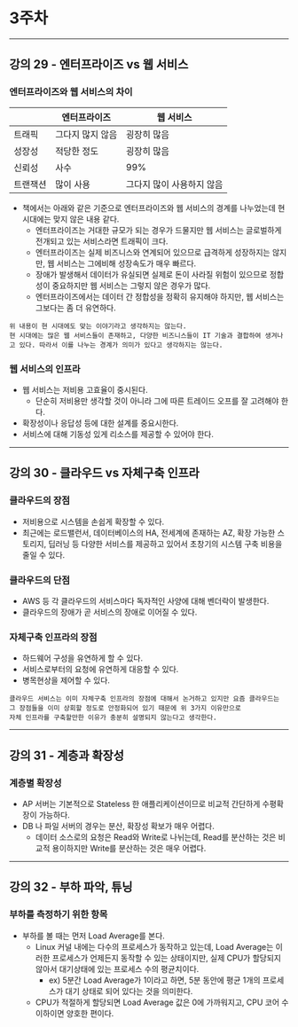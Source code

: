 # 3주차

- - -

## 강의 29 - 엔터프라이즈 vs 웹 서비스

### 엔터프라이즈와 웹 서비스의 차이

|   | 엔터프라이즈 | 웹 서비스 |
|---|-----|------------|
|트래픽|그다지 많지 않음|굉장히 많음|
|성장성|적당한 정도| 굉장히 많음 |
|신뢰성|사수|99%|
|트랜잭션|많이 사용|그다지 많이 사용하지 않음|

* 책에서는 아래와 같은 기준으로 엔터프라이즈와 웹 서비스의 경계를 나누었는데 현 시대에는 맞지 않은 내용 같다.
    * 엔터프라이즈는 거대한 규모가 되는 경우가 드물지만 웹 서비스는 글로벌하게 전개되고 있는 서비스라면 트래픽이 크다.
    * 엔터프라이즈는 실제 비즈니스와 연계되어 있으므로 급격하게 성장하지는 않지만, 웹 서비스는 그에비해 성장속도가 매우 빠르다.
    * 장애가 발생해서 데이터가 유실되면 실제로 돈이 사라질 위험이 있으므로 정합성이 중요하지만 웹 서비스는 그렇지 않은 경우가 많다.
    * 엔터프라이즈에서는 데이터 간 정합성을 정확히 유지해야 하지만, 웹 서비스는 그보다는 좀 더 유연하다. 
```
위 내용이 현 시대에도 맞는 이야기라고 생각하지는 않는다.
현 시대에는 많은 웹 서비스들이 존재하고, 다양한 비즈니스들이 IT 기술과 결합하여 생겨나고 있다. 따라서 이를 나누는 경계가 의미가 있다고 생각하지는 않는다.
```

### 웹 서비스의 인프라
* 웹 서비스는 저비용 고효율이 중시된다.
  * 단순히 저비용만 생각할 것이 아니라 그에 따른 트레이드 오프를 잘 고려해야 한다.
* 확장성이나 응답성 등에 대한 설계를 중요시한다.
* 서비스에 대해 기동성 있게 리소스를 제공할 수 있어야 한다.

- - -
## 강의 30 - 클라우드 vs 자체구축 인프라

### 클라우드의 장점
* 저비용으로 시스템을 손쉽게 확장할 수 있다.
* 최근에는 로드밸런서, 데이터베이스의 HA, 전세계에 존재하는 AZ, 확장 가능한 스토리지, 딥러닝 등 다양한 서비스를 제공하고 있어서 초창기의 시스템 구축 비용을 줄일 수 있다.

### 클라우드의 단점
* AWS 등 각 클라우드의 서비스마다 독자적인 사양에 대해 벤더락이 발생한다.
* 클라우드의 장애가 곧 서비스의 장애로 이어질 수 있다.

### 자체구축 인프라의 장점
* 하드웨어 구성을 유연하게 할 수 있다.
* 서비스로부터의 요청에 유연하게 대응할 수 있다.
* 병목현상을 제어할 수 있다.
```text
클라우드 서비스는 이미 자체구축 인프라의 장점에 대해서 논거하고 있지만 요즘 클라우드는 그 장점들을 이미 상회할 정도로 안정화되어 있기 때문에 위 3가지 이유만으로
자체 인프라를 구축할만한 이유가 충분히 설명되지 않는다고 생각한다.
```

- - -
## 강의 31 - 계층과 확장성

### 계층별 확장성
* AP 서버는 기본적으로 Stateless 한 애플리케이션이므로 비교적 간단하게 수평확장이 가능하다.
* DB 나 파일 서버의 경우는 분산, 확장성 확보가 매우 어렵다.
  * 데이터 소스로의 요청은 Read와 Write로 나뉘는데, Read를 분산하는 것은 비교적 용이하지만 Write를 분산하는 것은 매우 어렵다.

- - -
## 강의 32 - 부하 파악, 튜닝

### 부하를 측정하기 위한 항목
* 부하를 볼 때는 먼저 Load Average를 본다.
  * Linux 커널 내에는 다수의 프로세스가 동작하고 있는데, Load Average는 이러한 프로세스가 언제든지 동작할 수 있는 상태이지만, 실제 CPU가 할당되지 않아서 대기상태에 있는 프로세스 수의 평균치이다.
    * ex) 5분간 Load Average가 1이라고 하면, 5분 동안에 평균 1개의 프로세스가 대기 상태로 되어 있다는 것을 의미한다.
  * CPU가 적절하게 할당되면 Load Average 값은 0에 가까워지고, CPU 코어 수 이하이면 양호한 편이다.

